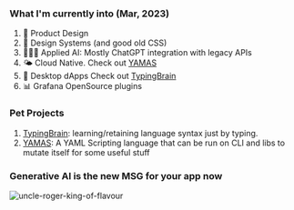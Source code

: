 ### What I'm currently into (Mar, 2023)
1. 🤩 Product Design 
2. 🎨 Design Systems (and good old CSS)
3. 👩🏽‍🎨 Applied AI: Mostly ChatGPT integration with legacy APIs 
4. 🌤️ Cloud Native. Check out [YAMAS](https://github.com/the-watchmaker/typingbrain)
5. 📡 Desktop dApps Check out [TypingBrain](https://github.com/the-watchmaker/typingbrain) 
6. 📊 Grafana OpenSource plugins

### Pet Projects
1. [TypingBrain](https://github.com/the-watchmaker/typingbrain): learning/retaining language syntax just by typing. 
2. [YAMAS](https://github.com/the-watchmaker/yamas): A YAML Scripting language that can be run on CLI and libs to mutate itself for some useful stuff

### Generative AI is the new MSG for your app now
![uncle-roger-king-of-flavour](https://user-images.githubusercontent.com/4682613/221276183-9622da64-1231-445e-9ae4-aeea30db95e5.gif)

